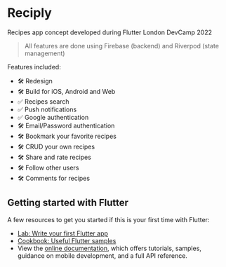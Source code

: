 # Reciply

Recipes app concept developed during Flutter London DevCamp 2022

> All features are done using Firebase (backend) and Riverpod (state management)

Features included:

- 🛠 Redesign
- 🛠 Build for iOS, Android and Web
- ✅ Recipes search
- ✅ Push notifications
- ✅ Google authentication
- 🛠 Email/Password authentication
- 🛠 Bookmark your favorite recipes
- 🛠 CRUD your own recipes
- 🛠 Share and rate recipes
- 🛠 Follow other users
- 🛠 Comments for recipes

## Getting started with Flutter

A few resources to get you started if this is your first time with Flutter:

- [Lab: Write your first Flutter app](https://docs.flutter.dev/get-started/codelab)
- [Cookbook: Useful Flutter samples](https://docs.flutter.dev/cookbook)
- View the [online documentation](https://docs.flutter.dev/), which offers tutorials,
samples, guidance on mobile development, and a full API reference.
